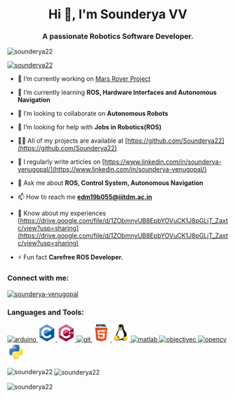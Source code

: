 <h1 align="center">Hi 👋, I'm Sounderya VV</h1>
<h3 align="center">A passionate Robotics Software Developer.</h3>

<p align="left"> <img src="https://komarev.com/ghpvc/?username=sounderya22&label=Profile%20views&color=0e75b6&style=flat" alt="sounderya22" /> </p>

<p align="left"> <a href="https://github.com/ryo-ma/github-profile-trophy"><img src="https://github-profile-trophy.vercel.app/?username=sounderya22" alt="sounderya22" /></a> </p>

- 🔭 I’m currently working on [Mars Rover Project](https://marsroversociety.netlify.app/)

- 🌱 I’m currently learning **ROS, Hardware Interfaces and Autonomous Navigation**

- 👯 I’m looking to collaborate on **Autonomous Robots**

- 🤝 I’m looking for help with **Jobs in Robotics(ROS)**

- 👨‍💻 All of my projects are available at [https://github.com/Sounderya22](https://github.com/Sounderya22)

- 📝 I regularly write articles on [https://www.linkedin.com/in/sounderya-venugopal/](https://www.linkedin.com/in/sounderya-venugopal/)

- 💬 Ask me about **ROS, Control System, Autonomous Navigation**

- 📫 How to reach me **edm19b055@iiitdm.ac.in**

- 📄 Know about my experiences [https://drive.google.com/file/d/1ZObmnyUB8EpbYOVuCK1J8pGLjT_Zaxtc/view?usp=sharing](https://drive.google.com/file/d/1ZObmnyUB8EpbYOVuCK1J8pGLjT_Zaxtc/view?usp=sharing)

- ⚡ Fun fact **Carefree ROS Developer.**

<h3 align="left">Connect with me:</h3>
<p align="left">
<a href="https://linkedin.com/in/sounderya-venugopal" target="blank"><img align="center" src="https://raw.githubusercontent.com/rahuldkjain/github-profile-readme-generator/master/src/images/icons/Social/linked-in-alt.svg" alt="sounderya-venugopal" height="30" width="40" /></a>
</p>

<h3 align="left">Languages and Tools:</h3>
<p align="left"> <a href="https://www.arduino.cc/" target="_blank"> <img src="https://cdn.worldvectorlogo.com/logos/arduino-1.svg" alt="arduino" width="40" height="40"/> </a> <a href="https://www.cprogramming.com/" target="_blank"> <img src="https://raw.githubusercontent.com/devicons/devicon/master/icons/c/c-original.svg" alt="c" width="40" height="40"/> </a> <a href="https://www.w3schools.com/cpp/" target="_blank"> <img src="https://raw.githubusercontent.com/devicons/devicon/master/icons/cplusplus/cplusplus-original.svg" alt="cplusplus" width="40" height="40"/> </a> <a href="https://git-scm.com/" target="_blank"> <img src="https://www.vectorlogo.zone/logos/git-scm/git-scm-icon.svg" alt="git" width="40" height="40"/> </a> <a href="https://www.w3.org/html/" target="_blank"> <img src="https://raw.githubusercontent.com/devicons/devicon/master/icons/html5/html5-original-wordmark.svg" alt="html5" width="40" height="40"/> </a> <a href="https://www.linux.org/" target="_blank"> <img src="https://raw.githubusercontent.com/devicons/devicon/master/icons/linux/linux-original.svg" alt="linux" width="40" height="40"/> </a> <a href="https://www.mathworks.com/" target="_blank"> <img src="https://upload.wikimedia.org/wikipedia/commons/2/21/Matlab_Logo.png" alt="matlab" width="40" height="40"/> </a> <a href="https://developer.apple.com/library/archive/documentation/Cocoa/Conceptual/ProgrammingWithObjectiveC/Introduction/Introduction.html" target="_blank"> <img src="https://www.vectorlogo.zone/logos/apple_objectivec/apple_objectivec-icon.svg" alt="objectivec" width="40" height="40"/> </a> <a href="https://opencv.org/" target="_blank"> <img src="https://www.vectorlogo.zone/logos/opencv/opencv-icon.svg" alt="opencv" width="40" height="40"/> </a> <a href="https://www.python.org" target="_blank"> <img src="https://raw.githubusercontent.com/devicons/devicon/master/icons/python/python-original.svg" alt="python" width="40" height="40"/> </a> </p>

<p><img align="left" src="https://github-readme-stats.vercel.app/api/top-langs?username=sounderya22&show_icons=true&locale=en&layout=compact" alt="sounderya22" /></p>

<p>&nbsp;<img align="center" src="https://github-readme-stats.vercel.app/api?username=sounderya22&show_icons=true&locale=en" alt="sounderya22" /></p>

<p><img align="center" src="https://github-readme-streak-stats.herokuapp.com/?user=sounderya22&" alt="sounderya22" /></p>
